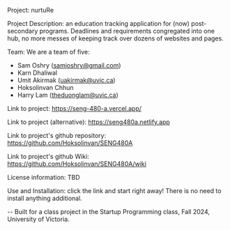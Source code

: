Project: nurtuRe

Project Description: an education tracking application for (now) post-secondary programs. Deadlines and requirements congregated into one hub, no more messes of keeping track over dozens of websites and pages.

Team:
We are a team of five: 
- Sam Oshry (samjoshry@gmail.com)
- Karn Dhaliwal
- Umit Akirmak (uakirmak@uvic.ca)
- Hoksolinvan Chhun
- Harry Lam (theduonglam@uvic.ca)

Link to project: https://seng-480-a.vercel.app/

Link to project (alternative): https://seng480a.netlify.app

Link to project's github repository: https://github.com/Hoksolinvan/SENG480A

Link to project's github Wiki: https://github.com/Hoksolinvan/SENG480A/wiki

License information: TBD

Use and Installation: click the link and start right away! There is no need to install anything additional.

-- Built for a class project in the Startup Programming class, Fall 2024, University of Victoria.

